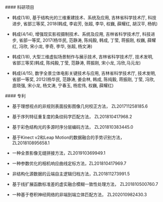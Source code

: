 \#### 科研项目



* 韩成(1/8), 基于结构光的三维重建技术、系统及应用, 吉林省科学技术厅, 科技进步, 省部三等奖, 2018(韩成, 李岩芳, 张超, 李华, 权巍, 薛耀红, 胡汉平, 杨帆) 



* 韩成(4/14), 增强现实影视摄制技术、系统及应用, 吉林省科学技术厅, 科技进步, 省部一等奖, 2017(杨华民, 范静涛, 陈纯毅, 韩成, 丁莹, 蒋振刚, 权巍, 薛耀红, 冯欣, 宋小龙, 李奇, 李华, 张超, 杨文涛) 



* 韩成(1/8), 大型三维虚拟场景制作与展示技术, 吉林省科学技术厅, 技术发明, 省部三等奖(韩成, 陈纯毅,丁莹, 范静涛, 蒋振刚, 宋小龙, 冯欣,马元龙) 



* 韩成(4/15), 数字全景立体电影关键技术与应用, 吉林省科学技术厅, 技术发明, 省部一等奖, 2012(杨华民, 范静涛, 姜会林, 韩成, 陈纯毅, 蒋振刚, 丁莹, 冯欣, 底晓强, 宋小龙, 杨文涛, 宁春玉, 杨宏伟, 权巍, 薛耀红)





\#### 专利



* 基于理想视点的非规则表面投影图像几何校正方法， ZL201711258185.6



* 基于序列特征重复度的条纹码字匹配方法， ZL201810417968.2



* 基于彩色结构光的多源时序分层编码方法， ZL201810383445.0



* 基于Kinect v2和Leap Motion的数据融合的手势识别方法， ZL201810895658.1



* 一种全景影像无缝拼接方法，ZL201910369949.1



* 一种参数优化的相机响应曲线定标方法，ZL201810417969.7



* 非结构化源数据的云端自主逻辑归档方法，ZL201811273991.5



* 基于线扩展函数标准差的虚实融合模糊一致性处理方法， ZL201810500760.7



* 一种基于卷积神经网络的非端到端立体匹配方法， ZL202010982430.3



